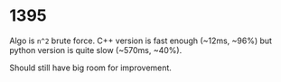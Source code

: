 # 1395

Algo is `n^2` brute force. C++ version is fast enough (~12ms, ~96%) but python version is quite slow (~570ms, ~40%).

Should still have big room for improvement.

